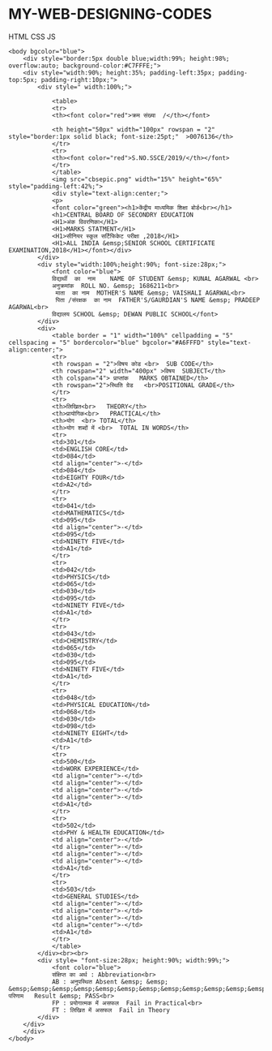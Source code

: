 # MY-WEB-DESIGNING-CODES
HTML
CSS
JS
<html>
	<head>
		<title>12 MARKSHEET</title>
	</head>
	
	<body bgcolor="blue">
		<div style="border:5px double blue;width:99%; height:98%; overflow:auto; background-color:#C7FFFE;">
		<div style="width:90%; height:35%; padding-left:35px; padding-top:5px; padding-right:10px;">
			<div style=" width:100%;">
	
				<table>
				<tr>
				<th><font color="red">क्रम संख्या  /</th></font>
				
				<th height="50px" width="100px" rowspan = "2" style="border:1px solid black; font-size:25pt;"  >0076136</th>
				</tr>
				<tr>
				<th><font color="red">S.NO.SSCE/2019/</th></font>
				</tr>
				</table>
				<img src="cbsepic.png" width="15%" height="65%" style="padding-left:42%;">
				<div style="text-align:center;">
				<p>
				<font color="green"><h1>केंद्रीय माध्यमिक शिक्षा बोर्ड<br></h1>
				<h1>CENTRAL BOARD OF SECONDRY EDUCATION
				<H1>अंक विवरणिका</H1>
				<H1>MARKS STATMENT</H1>
				<H1>सीनियर स्कूल सर्टिफिकेट परीक्षा ,2018</H1>
				<H1>ALL INDIA &emsp;SENIOR SCHOOL CERTIFICATE EXAMINATION,2018</H1></font></div>
			</div>
			<div style="width:100%;height:90%; font-size:28px;">
				<font color="blue">
				विद्यार्थी  का  नाम    NAME OF STUDENT &emsp; KUNAL AGARWAL <br>
				अनुक्रमांक  ROLL NO. &emsp; 1686211<br>
				 माता  का नाम  MOTHER'S NAME &emsp; VAISHALI AGARWAL<br>
				 पिता /संरक्षक  का नाम  FATHER'S/GAURDIAN'S NAME &emsp; PRADEEP AGARWAL<br>
				विद्यालय SCHOOL &emsp; DEWAN PUBLIC SCHOOL</font>
			</div>
			<div>
				<table border = "1" width="100%" cellpadding = "5" cellspacing = "5" bordercolor="blue" bgcolor="#A6FFFD" style="text-align:center;">
				<tr>
				<th rowspan = "2">विषय कोड <br>  SUB CODE</th>
				<th rowspan="2" width="400px" >विषय  SUBJECT</th>
				<th colspan="4"> प्राप्तांक   MARKS OBTAINED</th>
				<th rowspan="2">स्थिति ग्रेड   <br>POSITIONAL GRADE</th>
				</tr>
				<tr>
				<th>लिखित<br>   THEORY</th>
				<th>प्रायोगिक<br>   PRACTICAL</th>
				<th>योग  <br> TOTAL</th>
				<th>योग शब्दों में <br>  TOTAL IN WORDS</th>
				<tr>
				<td>301</td>
				<td>ENGLISH CORE</td>
				<td>084</td>
				<td align="center">-</td>
				<td>084</td>
				<td>EIGHTY FOUR</td>
				<td>A2</td>
				</tr>
				<tr>
				<td>041</td>
				<td>MATHEMATICS</td>
				<td>095</td>
				<td align="center">-</td>
				<td>095</td>
				<td>NINETY FIVE</td>
				<td>A1</td>
				</tr>
				<tr>
				<td>042</td>
				<td>PHYSICS</td>
				<td>065</td>
				<td>030</td>
				<td>095</td>
				<td>NINETY FIVE</td>
				<td>A1</td>
				</tr>
				<tr>
				<td>043</td>
				<td>CHEMISTRY</td>
				<td>065</td>
				<td>030</td>
				<td>095</td>
				<td>NINETY FIVE</td>
				<td>A1</td>
				</tr>
				<tr>
				<td>048</td>
				<td>PHYSICAL EDUCATION</td>
				<td>068</td>
				<td>030</td>
				<td>098</td>
				<td>NINETY EIGHT</td>
				<td>A1</td>
				</tr>
				<tr>
				<td>500</td>
				<td>WORK EXPERIENCE</td>
				<td align="center">-</td>
				<td align="center">-</td>
				<td align="center">-</td>
				<td align="center">-</td>
				<td>A1</td>
				</tr>
				<tr>
				<td>502</td>
				<td>PHY & HEALTH EDUCATION</td>
				<td align="center">-</td>
				<td align="center">-</td>
				<td align="center">-</td>
				<td align="center">-</td>
				<td>A1</td>
				</tr>
				<tr>
				<td>503</td>
				<td>GENERAL STUDIES</td>
				<td align="center">-</td>
				<td align="center">-</td>
				<td align="center">-</td>
				<td align="center">-</td>
				<td>A1</td>
				</tr>
				</table>
			</div><br><br>
			<div style= "font-size:28px; height:90%; width:99%;">
				<font color="blue">
				संक्षिप्त का अर्थ : Abbreviation<br>
				AB : अनुपस्थित Absent &emsp; &emsp;  &emsp;&emsp;&emsp;&emsp;&emsp;&emsp;&emsp;&emsp;&emsp;&emsp;&emsp;&emsp;&emsp;&emsp;&emsp;&emsp;&emsp;&emsp; परिणाम   Result &emsp; PASS<br>
				FP : प्रयोगात्मक में असफल  Fail in Practical<br>
				FT : लिखित में असफल  Fail in Theory
			</div>
		</div>
		</div>
	</body>
</html>
